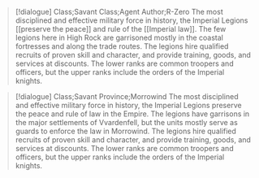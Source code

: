 >[!dialogue] Class;Savant Class;Agent Author;R-Zero
>The most disciplined and effective military force in history, the Imperial Legions [[preserve the peace]] and rule of the [[Imperial law]]. The few legions here in High Rock are garrisoned mostly in the coastal fortresses and along the trade routes. The legions hire qualified recruits of proven skill and character, and provide training, goods, and services at discounts. The lower ranks are common troopers and officers, but the upper ranks include the orders of the Imperial knights.

>[!dialogue] Class;Savant Province;Morrowind
>The most disciplined and effective military force in history, the Imperial Legions preserve the peace and rule of law in the Empire. The legions have garrisons in the major settlements of Vvardenfell, but the units mostly serve as guards to enforce the law in Morrowind. The legions hire qualified recruits of proven skill and character, and provide training, goods, and services at discounts. The lower ranks are common troopers and officers, but the upper ranks include the orders of the Imperial knights.